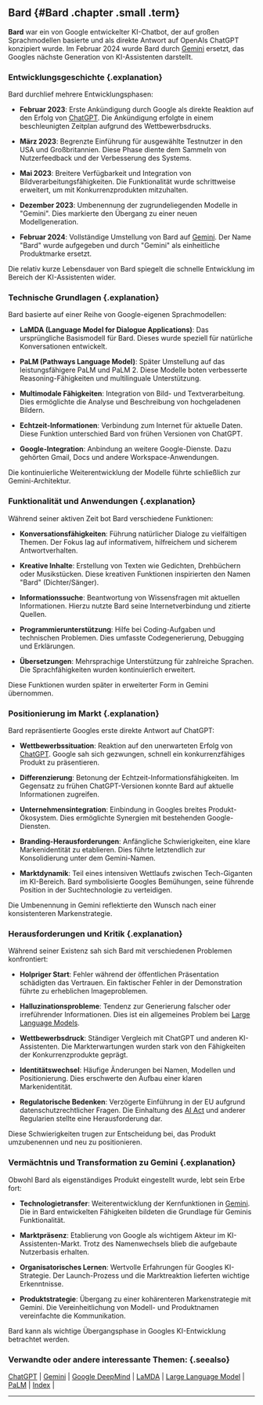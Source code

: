 ## Bard {#Bard .chapter .small .term}

**Bard** war ein von Google entwickelter KI-Chatbot, der auf großen Sprachmodellen basierte und als direkte Antwort auf OpenAIs ChatGPT konzipiert wurde.
Im Februar 2024 wurde Bard durch [Gemini](#Gemini) ersetzt, das Googles nächste Generation von KI-Assistenten darstellt.

### Entwicklungsgeschichte {.explanation}

Bard durchlief mehrere Entwicklungsphasen:

- **Februar 2023**: Erste Ankündigung durch Google als direkte Reaktion auf den Erfolg von [ChatGPT](#ChatGPT).
Die Ankündigung erfolgte in einem beschleunigten Zeitplan aufgrund des Wettbewerbsdrucks.

- **März 2023**: Begrenzte Einführung für ausgewählte Testnutzer in den USA und Großbritannien.
Diese Phase diente dem Sammeln von Nutzerfeedback und der Verbesserung des Systems.

- **Mai 2023**: Breitere Verfügbarkeit und Integration von Bildverarbeitungsfähigkeiten.
Die Funktionalität wurde schrittweise erweitert, um mit Konkurrenzprodukten mitzuhalten.

- **Dezember 2023**: Umbenennung der zugrundeliegenden Modelle in "Gemini".
Dies markierte den Übergang zu einer neuen Modellgeneration.

- **Februar 2024**: Vollständige Umstellung von Bard auf [Gemini](#Gemini).
Der Name "Bard" wurde aufgegeben und durch "Gemini" als einheitliche Produktmarke ersetzt.

Die relativ kurze Lebensdauer von Bard spiegelt die schnelle Entwicklung im Bereich der KI-Assistenten wider.

### Technische Grundlagen {.explanation}

Bard basierte auf einer Reihe von Google-eigenen Sprachmodellen:

- **LaMDA (Language Model for Dialogue Applications)**: Das ursprüngliche Basismodell für Bard.
Dieses wurde speziell für natürliche Konversationen entwickelt.

- **PaLM (Pathways Language Model)**: Später Umstellung auf das leistungsfähigere PaLM und PaLM 2.
Diese Modelle boten verbesserte Reasoning-Fähigkeiten und multilinguale Unterstützung.

- **Multimodale Fähigkeiten**: Integration von Bild- und Textverarbeitung.
Dies ermöglichte die Analyse und Beschreibung von hochgeladenen Bildern.

- **Echtzeit-Informationen**: Verbindung zum Internet für aktuelle Daten.
Diese Funktion unterschied Bard von frühen Versionen von ChatGPT.

- **Google-Integration**: Anbindung an weitere Google-Dienste.
Dazu gehörten Gmail, Docs und andere Workspace-Anwendungen.

Die kontinuierliche Weiterentwicklung der Modelle führte schließlich zur Gemini-Architektur.

### Funktionalität und Anwendungen {.explanation}

Während seiner aktiven Zeit bot Bard verschiedene Funktionen:

- **Konversationsfähigkeiten**: Führung natürlicher Dialoge zu vielfältigen Themen.
Der Fokus lag auf informativem, hilfreichem und sicherem Antwortverhalten.

- **Kreative Inhalte**: Erstellung von Texten wie Gedichten, Drehbüchern oder Musikstücken.
Diese kreativen Funktionen inspirierten den Namen "Bard" (Dichter/Sänger).

- **Informationssuche**: Beantwortung von Wissensfragen mit aktuellen Informationen.
Hierzu nutzte Bard seine Internetverbindung und zitierte Quellen.

- **Programmierunterstützung**: Hilfe bei Coding-Aufgaben und technischen Problemen.
Dies umfasste Codegenerierung, Debugging und Erklärungen.

- **Übersetzungen**: Mehrsprachige Unterstützung für zahlreiche Sprachen.
Die Sprachfähigkeiten wurden kontinuierlich erweitert.

Diese Funktionen wurden später in erweiterter Form in Gemini übernommen.

### Positionierung im Markt {.explanation}

Bard repräsentierte Googles erste direkte Antwort auf ChatGPT:

- **Wettbewerbssituation**: Reaktion auf den unerwarteten Erfolg von [ChatGPT](#ChatGPT).
Google sah sich gezwungen, schnell ein konkurrenzfähiges Produkt zu präsentieren.

- **Differenzierung**: Betonung der Echtzeit-Informationsfähigkeiten.
Im Gegensatz zu frühen ChatGPT-Versionen konnte Bard auf aktuelle Informationen zugreifen.

- **Unternehmensintegration**: Einbindung in Googles breites Produkt-Ökosystem.
Dies ermöglichte Synergien mit bestehenden Google-Diensten.

- **Branding-Herausforderungen**: Anfängliche Schwierigkeiten, eine klare Markenidentität zu etablieren.
Dies führte letztendlich zur Konsolidierung unter dem Gemini-Namen.

- **Marktdynamik**: Teil eines intensiven Wettlaufs zwischen Tech-Giganten im KI-Bereich.
Bard symbolisierte Googles Bemühungen, seine führende Position in der Suchtechnologie zu verteidigen.

Die Umbenennung in Gemini reflektierte den Wunsch nach einer konsistenteren Markenstrategie.

### Herausforderungen und Kritik {.explanation}

Während seiner Existenz sah sich Bard mit verschiedenen Problemen konfrontiert:

- **Holpriger Start**: Fehler während der öffentlichen Präsentation schädigten das Vertrauen.
Ein faktischer Fehler in der Demonstration führte zu erheblichen Imageproblemen.

- **Halluzinationsprobleme**: Tendenz zur Generierung falscher oder irreführender Informationen.
Dies ist ein allgemeines Problem bei [Large Language Models](#Large-Language-Model).

- **Wettbewerbsdruck**: Ständiger Vergleich mit ChatGPT und anderen KI-Assistenten.
Die Markterwartungen wurden stark von den Fähigkeiten der Konkurrenzprodukte geprägt.

- **Identitätswechsel**: Häufige Änderungen bei Namen, Modellen und Positionierung.
Dies erschwerte den Aufbau einer klaren Markenidentität.

- **Regulatorische Bedenken**: Verzögerte Einführung in der EU aufgrund datenschutzrechtlicher Fragen.
Die Einhaltung des [AI Act](#AI-Act) und anderer Regularien stellte eine Herausforderung dar.

Diese Schwierigkeiten trugen zur Entscheidung bei, das Produkt umzubenennen und neu zu positionieren.

### Vermächtnis und Transformation zu Gemini {.explanation}

Obwohl Bard als eigenständiges Produkt eingestellt wurde, lebt sein Erbe fort:

- **Technologietransfer**: Weiterentwicklung der Kernfunktionen in [Gemini](#Gemini).
Die in Bard entwickelten Fähigkeiten bildeten die Grundlage für Geminis Funktionalität.

- **Marktpräsenz**: Etablierung von Google als wichtigem Akteur im KI-Assistenten-Markt.
Trotz des Namenwechsels blieb die aufgebaute Nutzerbasis erhalten.

- **Organisatorisches Lernen**: Wertvolle Erfahrungen für Googles KI-Strategie.
Der Launch-Prozess und die Marktreaktion lieferten wichtige Erkenntnisse.

- **Produktstrategie**: Übergang zu einer kohärenteren Markenstrategie mit Gemini.
Die Vereinheitlichung von Modell- und Produktnamen vereinfachte die Kommunikation.

Bard kann als wichtige Übergangsphase in Googles KI-Entwicklung betrachtet werden.

### Verwandte oder andere interessante Themen: {.seealso}

[ChatGPT](#ChatGPT) |
[Gemini](#Gemini) |
[Google DeepMind](#Google-DeepMind) |
[LaMDA](#LaMDA) |
[Large Language Model](#Large-Language-Model) |
[PaLM](#PaLM) |
[Index](#Index) |

----


